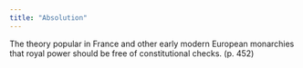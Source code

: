 ```yaml
---
title: "Absolution"
---
```

The theory popular in France and other early modern European monarchies that royal power should be free of constitutional checks. (p. 452)

